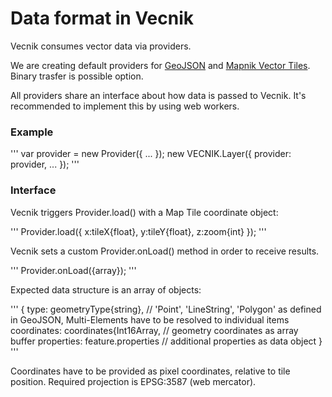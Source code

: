 
# Data format in Vecnik

Vecnik consumes vector data via providers.

We are creating default providers for [GeoJSON](http://geojson.org) and [Mapnik Vector Tiles](https://github.com/mapbox/vector-tile-spec/tree/master/1.0.0).
Binary trasfer is possible option.

All providers share an interface about how data is passed to Vecnik.
It's recommended to implement this by using web workers.


### Example

'''
var provider = new Provider({ ... });
new VECNIK.Layer({
  provider: provider,
  ...
});
'''

### Interface

Vecnik triggers Provider.load() with a Map Tile coordinate object:

'''
Provider.load({ x:tileX{float}, y:tileY{float}, z:zoom{int} });
'''

Vecnik sets a custom Provider.onLoad() method in order to receive results.

'''
Provider.onLoad({array});
'''

Expected data structure is an array of objects:

'''
{
  type: geometryType{string}, // 'Point', 'LineString', 'Polygon' as defined in GeoJSON, Multi-Elements have to be resolved to individual items
  coordinates: coordinates{Int16Array, // geometry coordinates as array buffer
  properties: feature.properties // additional properties as data object
}
'''

Coordinates have to be provided as pixel coordinates, relative to tile position.
Required projection is EPSG:3587 (web mercator).
